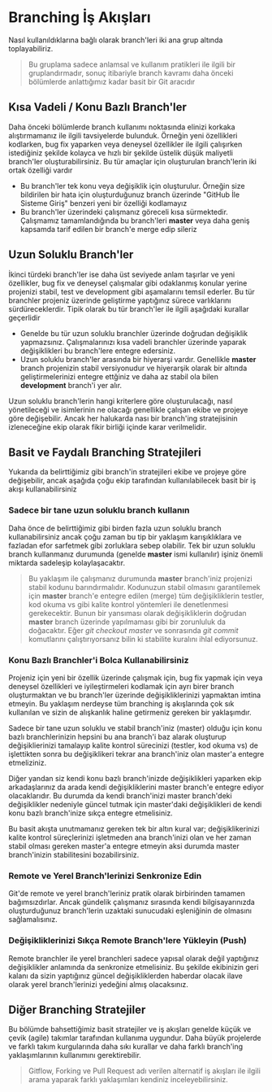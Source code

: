 # Branching İş Akışları
Nasıl kullanıldıklarına bağlı olarak branch'leri iki ana grup altında toplayabiliriz.
> Bu gruplama sadece anlamsal ve kullanım pratikleri ile ilgili bir gruplandırmadır, sonuç itibariyle branch kavramı daha önceki bölümlerde anlattığımız kadar basit bir Git aracıdır

## Kısa Vadeli / Konu Bazlı Branch'ler
Daha önceki bölümlerde branch kullanımı noktasında elinizi korkaka alıştırmamanız ile ilgili tavsiyelerde bulunduk. Örneğin yeni özellikleri kodlarken, bug fix yaparken veya deneysel özellikler ile ilgili çalışırken istediğiniz şekilde kolayca ve hızlı bir şekilde üstelik düşük maliyetli branch'ler oluşturabilirsiniz. Bu tür amaçlar için oluşturulan branch'lerin iki ortak özelliği vardır

* Bu branch'ler tek konu veya değişiklik için oluşturulur. Örneğin size bildirilen bir hata için oluşturduğunuz branch üzerinde "GitHub İle Sisteme Giriş" benzeri yeni bir özelliği kodlamayız
* Bu branch'ler üzerindeki çalışmanız göreceli kısa sürmektedir. Çalışmamız tamamlandığında bu branch'leri **master** veya daha geniş kapsamda tarif edilen bir branch'e merge edip sileriz

## Uzun Soluklu Branch'ler

İkinci türdeki branch'ler ise daha üst seviyede anlam taşırlar ve yeni özellikler, bug fix ve deneysel çalışmalar gibi odaklanmış konular yerine projenizi stabil, test ve development gibi aşamalarını temsil ederler. Bu tür branchler projeniz üzerinde geliştirme yaptığınız sürece varlıklarını sürdüreceklerdir. Tipik olarak bu tür branch'ler ile ilgili aşağıdaki kurallar geçerlidir

* Genelde bu tür uzun soluklu branchler üzerinde doğrudan değişiklik yapmazsınız. Çalışmalarınızı kısa vadeli branchler üzerinde yaparak değişiklikleri bu branch'lere entegre edersiniz.
* Uzun soluklu branch'ler arasında bir hiyerarşi vardır. Genellikle **master** branch projenizin stabil versiyonudur ve hiyerarşik olarak bir altında geliştirmelerinizi entegre ettğiniz ve daha az stabil ola bilen **development** branch'i yer alır.

Uzun soluklu branch'lerin hangi kriterlere göre oluşturulacağı, nasıl yönetileceği ve isimlerinin ne olacağı genellikle çalışan ekibe ve projeye göre değişebilir. Ancak her halukarda nası bir branch'ing stratejisinin izleneceğine ekip olarak fikir birliği içinde karar verilmelidir.

## Basit ve Faydalı Branching Stratejileri

Yukarıda da belirttiğimiz gibi branch'in stratejileri ekibe ve projeye göre değişebilir, ancak aşağıda çoğu ekip tarafından kullanılabilecek basit bir iş akışı kullanabilirsiniz

### Sadece bir tane uzun soluklu branch kullanın
Daha önce de belirttiğimiz gibi birden fazla uzun soluklu branch kullanabilirsiniz ancak çoğu zaman bu tip bir yaklaşım karışıklıklara ve fazladan efor sarfetmek gibi zorluklara sebep olabilir. Tek bir uzun soluklu branch kullanmanız durumunda (genelde **master** ismi kullanılır) işiniz önemli miktarda sadeleşip kolaylaşacaktır.

> Bu yaklaşım ile çalışmanız durumunda **master** branch'iniz projenizi stabil kodunu barındırmalıdır. Kodunuzun stabil olmasını garantilemek için **master** branch'e entegre edilen (merge) tüm değişikliklerin testler, kod okuma vs gibi kalite kontrol yöntemleri ile denetlenmesi gerekecektir. Bunun bir yansıması olarak değişikliklerin doğrudan **master** branch üzerinde yapılmaması gibi bir zorunluluk da doğacaktır. Eğer *git checkout master* ve sonrasında *git commit* komutlarını çalıştırıyorsanız bilin ki stabilite kuralını ihlal ediyorsunuz.

### Konu Bazlı Branchler'i Bolca Kullanabilirsiniz

Projeniz için yeni bir özellik üzerinde çalışmak için, bug fix yapmak için veya deneysel özellikleri ve iyileştirmeleri kodlamak için ayrı birer branch oluşturmaktan ve bu branch'ler üzerinde değişikliklerinizi yapmaktan imtina etmeyin. Bu yaklaşım nerdeyse tüm branching iş akışlarında çok sık kullanılan ve sizin de alışkanlık haline getirmeniz gereken bir yaklaşımdır.

Sadece bir tane uzun soluklu ve stabil branch'iniz (master) olduğu için konu bazlı branchlerinizin hepsini bu ana branch'i baz alarak oluşturup değişiklierinizi tamalayıp kalite kontrol sürecinizi (testler, kod okuma vs) de işlettikten sonra bu değişiklikeri tekrar ana branch'iniz olan master'a entegre etmeliziniz.

Diğer yandan siz kendi konu bazlı branch'inizde değişiklikleri yaparken ekip arkadaşlarınız da arada kendi değişikliklerini master branch'e entegre ediyor olacaklarıdır. Bu durumda da kendi branch'inizi master branch'deki değişiklikler nedeniyle güncel tutmak için master'daki değişiklikleri de kendi konu bazlı branch'inize sıkça entegre etmelisiniz.

Bu basit akışta unutmamanız gereken tek bir altın kural var; değişiklikerinizi kalite kontrol süreçlerinizi işletmeden ana branch'inizi olan ve her zaman stabil olması gereken master'a entegre etmeyin aksi durumda master branch'inizin stabilitesini bozabilirsiniz.

### Remote ve Yerel Branch'lerinizi Senkronize Edin

Git'de remote ve yerel branch'leriniz pratik olarak birbirinden tamamen bağımsızdırlar. Ancak gündelik çalışmanız sırasında kendi bilgisayarınızda oluşturduğunuz branch'lerin uzaktaki sunucudaki eşleniğinin de olmasını sağlamalısınız.

### Değişikliklerinizi Sıkça Remote Branch'lere Yükleyin (Push)
Remote branchler ile yerel branchleri sadece yapısal olarak değil yaptığınız değişiklikler anlamında da senkronize etmelisiniz. Bu şekilde ekibinizin geri kalanı da sizin yaptığınız güncel değişikliklerden haberdar olacak ilave olarak yerel branch'lerinizi yedeğini almış olacaksınız.

## Diğer Branching Stratejiler
Bu bölümde bahsettiğimiz basit stratejiler ve iş akışları genelde küçük ve çevik (agile) takımlar tarafından kullanıma uygundur. Daha büyük projelerde ve farklı takım kurgularında daha sıkı kurallar ve daha farklı branch'ing yaklaşımlarının kullanımını gerektirebilir.

> Gitflow, Forking ve Pull Request adı verilen alternatif iş akışları ile ilgili arama yaparak farklı yaklaşımları kendiniz inceleyebilirsiniz.


